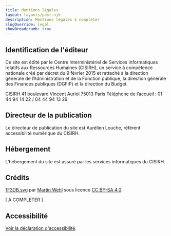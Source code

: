 ```yaml
---
title: Mentions légales
layout: layouts/post.njk
description: Mentions légales à compléter
slugOverride: legal
showBreadcrumb: true
---
```

## Identification de l'éditeur

Ce site est édité par le Centre Interministériel de Services Informatiques relatifs aux Ressources Humaines (CISIRH), un service à compétence nationale créé par décret du 9 février 2015 et rattaché à la direction générale de l’Administration et de la Fonction publique, la direction générale des Finances publiques (DGFiP) et la direction du Budget.

CISIRH
41 boulevard Vincent Auriol
75013 Paris
Téléphone de l’accueil : 01 44 94 14 22 / 04 44 94 13 29

## Directeur de la publication

Le directeur de publication du site est Aurélien Louche, référent accessibilité numérique du CISIRH.

## Hébergement

L’hébergement du site est assuré par les services informatiques du CISIRH.

## Crédits

[1F3DB.svg](https://openmoji.org/data/color/svg/1F3DB.svg) par [Martin Wehl](https://openmoji.org/library/#author=Martin%20Wehl) sous licence [CC BY-SA 4.0](https://creativecommons.org/licenses/by-sa/4.0>).


[ A COMPLETER ]

## Accessibilité

[Voir la déclaration d'accessibilité](/accessibilite/).

